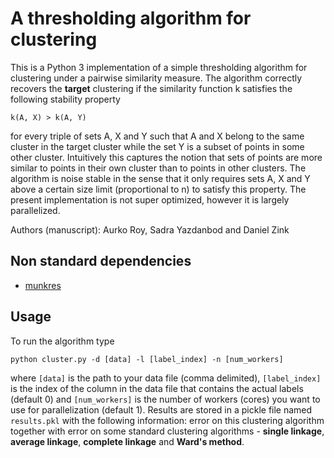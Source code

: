 # A thresholding algorithm for clustering

This is a Python 3 implementation of a simple thresholding algorithm for clustering under a pairwise
 similarity measure. The algorithm correctly recovers the **target** clustering if the similarity
 function k satisfies the following stability property

```
k(A, X) > k(A, Y) 
```

for every triple of sets A, X and Y such that A and X belong to the same cluster in the target cluster
while the set Y is a subset of points in some other cluster. Intuitively this captures the notion that sets of points
are more similar to points in their own cluster than to points in other clusters. The algorithm is noise 
stable in the sense that it only requires sets A, X and Y above a certain size limit (proportional to n) to
satisfy this property. The present implementation is not super optimized, however it is largely parallelized.


Authors (manuscript): Aurko Roy, Sadra Yazdanbod and Daniel Zink

## Non standard dependencies
 - [munkres](https://pypi.python.org/pypi/munkres/)
 

## Usage
To run the algorithm type

```shell
python cluster.py -d [data] -l [label_index] -n [num_workers]
```

where `[data]` is the path to your data file (comma delimited), `[label_index]` is the index of the column
in the data file that contains the actual labels (default 0) and `[num_workers]` is the number of workers (cores)
you want to use for parallelization (default 1). Results are stored in a 
pickle file named `results.pkl` with the following information:
 error on this clustering algorithm together with error on some standard clustering algorithms -
**single linkage**, **average linkage**, **complete linkage** and **Ward's method**.

